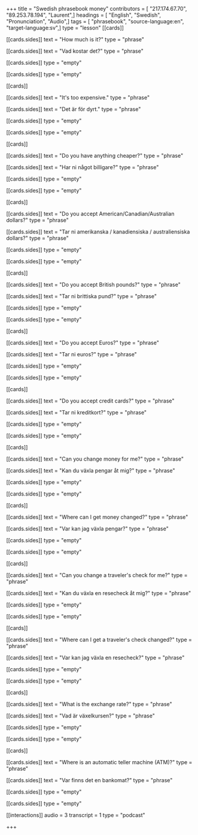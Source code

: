 +++
title = "Swedish phrasebook money"
contributors = [ "217.174.67.70", "89.253.78.194", "Laurent",]
headings = [ "English", "Swedish", "Pronunciation", "Audio",]
tags = [ "phrasebook", "source-language:en", "target-language:sv",]
type = "lesson"
[[cards]]

[[cards.sides]]
text = "How much is it?"
type = "phrase"

[[cards.sides]]
text = "Vad kostar det?"
type = "phrase"

[[cards.sides]]
type = "empty"

[[cards.sides]]
type = "empty"

[[cards]]

[[cards.sides]]
text = "It's too expensive."
type = "phrase"

[[cards.sides]]
text = "Det är för dyrt."
type = "phrase"

[[cards.sides]]
type = "empty"

[[cards.sides]]
type = "empty"

[[cards]]

[[cards.sides]]
text = "Do you have anything cheaper?"
type = "phrase"

[[cards.sides]]
text = "Har ni något billigare?"
type = "phrase"

[[cards.sides]]
type = "empty"

[[cards.sides]]
type = "empty"

[[cards]]

[[cards.sides]]
text = "Do you accept American/Canadian/Australian dollars?"
type = "phrase"

[[cards.sides]]
text = "Tar ni amerikanska / kanadiensiska / australiensiska dollars?"
type = "phrase"

[[cards.sides]]
type = "empty"

[[cards.sides]]
type = "empty"

[[cards]]

[[cards.sides]]
text = "Do you accept British pounds?"
type = "phrase"

[[cards.sides]]
text = "Tar ni brittiska pund?"
type = "phrase"

[[cards.sides]]
type = "empty"

[[cards.sides]]
type = "empty"

[[cards]]

[[cards.sides]]
text = "Do you accept Euros?"
type = "phrase"

[[cards.sides]]
text = "Tar ni euros?"
type = "phrase"

[[cards.sides]]
type = "empty"

[[cards.sides]]
type = "empty"

[[cards]]

[[cards.sides]]
text = "Do you accept credit cards?"
type = "phrase"

[[cards.sides]]
text = "Tar ni kreditkort?"
type = "phrase"

[[cards.sides]]
type = "empty"

[[cards.sides]]
type = "empty"

[[cards]]

[[cards.sides]]
text = "Can you change money for me?"
type = "phrase"

[[cards.sides]]
text = "Kan du växla pengar åt mig?"
type = "phrase"

[[cards.sides]]
type = "empty"

[[cards.sides]]
type = "empty"

[[cards]]

[[cards.sides]]
text = "Where can I get money changed?"
type = "phrase"

[[cards.sides]]
text = "Var kan jag växla pengar?"
type = "phrase"

[[cards.sides]]
type = "empty"

[[cards.sides]]
type = "empty"

[[cards]]

[[cards.sides]]
text = "Can you change a traveler's check for me?"
type = "phrase"

[[cards.sides]]
text = "Kan du växla en resecheck åt mig?"
type = "phrase"

[[cards.sides]]
type = "empty"

[[cards.sides]]
type = "empty"

[[cards]]

[[cards.sides]]
text = "Where can I get a traveler's check changed?"
type = "phrase"

[[cards.sides]]
text = "Var kan jag växla en resecheck?"
type = "phrase"

[[cards.sides]]
type = "empty"

[[cards.sides]]
type = "empty"

[[cards]]

[[cards.sides]]
text = "What is the exchange rate?"
type = "phrase"

[[cards.sides]]
text = "Vad är växelkursen?"
type = "phrase"

[[cards.sides]]
type = "empty"

[[cards.sides]]
type = "empty"

[[cards]]

[[cards.sides]]
text = "Where is an automatic teller machine (ATM)?"
type = "phrase"

[[cards.sides]]
text = "Var finns det en bankomat?"
type = "phrase"

[[cards.sides]]
type = "empty"

[[cards.sides]]
type = "empty"

[[interactions]]
audio = 3
transcript = 1
type = "podcast"

+++
